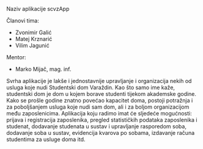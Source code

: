 Naziv aplikacije scvzApp

Članovi tima:
- Zvonimir Galić
- Matej Krznarić
- Vilim Jagunić

Mentor:
- Marko Mijač, mag. inf.

Svrha aplikacije je lakše i jednostavnije upravljanje i organizacija nekih od usluga koje nudi Studentski dom Varaždin. Kao što samo ime kaže, studentski dom je dom u kojem borave studenti tijekom akademske godine. Kako se prošle godine znatno povećao kapacitet doma, postoji potražnja i za poboljšanjem usluga koje nudi sam dom, ali i za boljom organizacijom među zaposlenicima. Aplikacija koju radimo imat će sljedeće mogućnosti: prijava i registracija zaposlenika, pregled statističkih podataka zaposlenika i studenat, dodavanje studenata u sustav i upravljanje rasporedom soba, dodavanje soba u sustav, evidencija kvarova po sobama, izdavanje računa studentima za usluge doma itd.
